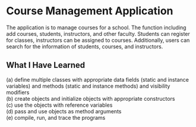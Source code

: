 # Course Management Application
  The application is to manage courses for a school. The function including add courses, students, instructors, and other faculty. Students can register for classes, instructors can be assigned to courses. Additionally, users can search for the information of students, courses, and instructors.
  
## What I Have Learned
(a) define multiple classes with appropriate data fields (static and instance variables) and methods (static and instance methods) and visibility modifiers<br>
(b) create objects and initialize objects with appropriate constructors<br>
(c) use the objects with reference variables<br>
(d) pass and use objects as method arguments<br>
(e) compile, run, and trace the programs<br>
  
 
